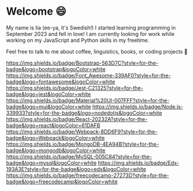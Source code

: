 # Welcome 😄
My name is Iia (ee-ya, it's Swedish!)
I started learning programming in September 2023 and fell in love!
I am currently looking for work while working on my JavaScript and Python skills in my freetime.

Feel free to talk to me about coffee, linguistics, books, or coding projects 👾

https://img.shields.io/badge/Bootstrap-563D7C?style=for-the-badge&logo=bootstrap&logoColor=white
https://img.shields.io/badge/Font_Awesome-339AF0?style=for-the-badge&logo=fontawesome&logoColor=white
https://img.shields.io/badge/Jest-C21325?style=for-the-badge&logo=jest&logoColor=white
https://img.shields.io/badge/Material%20UI-007FFF?style=for-the-badge&logo=mui&logoColor=white
https://img.shields.io/badge/Node.js-339933?style=for-the-badge&logo=nodedotjs&logoColor=white
https://img.shields.io/badge/React-20232A?style=for-the-badge&logo=react&logoColor=61DAFB
https://img.shields.io/badge/Webpack-8DD6F9?style=for-the-badge&logo=Webpack&logoColor=white
https://img.shields.io/badge/MongoDB-4EA94B?style=for-the-badge&logo=mongodb&logoColor=white
https://img.shields.io/badge/MySQL-005C84?style=for-the-badge&logo=mysql&logoColor=white
https://img.shields.io/badge/Edx-193A3E?style=for-the-badge&logo=edx&logoColor=white
https://img.shields.io/badge/freecodecamp-27273D?style=for-the-badge&logo=freecodecamp&logoColor=white

